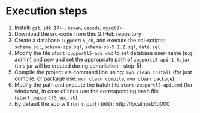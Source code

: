 # Execution steps

1. Install: `git`, `jdk 17++`, `maven`, `vscode`, `mysql8++` 
2. Download the src-code from this GitHub repository
3. Create a database `zupportL5_db`, and execute the sql-scripts: `schema.sql`, `schema-sps.sql`, `schema-sb-5.1.2.sql`, `data.sql`
4. Modify the file `start-zupportl5-api.cmd` to set database user-name (e.g. admin) and psw and set the appropriate path of `zupportL5-api-1.0.jar` (this jar will be created during compilation ─step-5)
5. Compile the project via command line using: `mvn clean install` 
(for just compile, or package use: `mvn clean compile`, `mvn clean package`).
6. Modify the path and execute the batch file `start-zupportl5-api.cmd` (for windows), in case of linux use the corresponding bash file (`start_zupportl5_api.sh`).
7. By default the app will run in port (`1000`): http://localhost:10000




